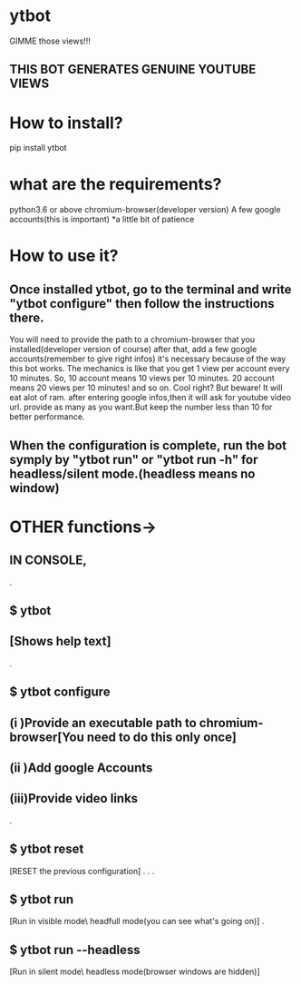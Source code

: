 # ytbot
GIMME those views!!!


## THIS BOT GENERATES GENUINE YOUTUBE VIEWS ##

# How to install?

pip install ytbot

# what are the requirements?

python3.6 or above 
chromium-browser(developer version) 
A few google accounts(this is important) 
*a little bit of patience




# How to use it?

## Once installed ytbot, go to the terminal and write "ytbot configure" then follow the instructions there. 
You will need to provide the path to a chromium-browser that you installed(developer version of course) after that, add a few google accounts(remember to give right infos) it's necessary because of the way this bot works. 
The mechanics is like that you get 1 view per account every 10 minutes. So, 10 account means 10 views per 10 minutes. 20 account means 20 views per 10 minutes! and so on. Cool right? But beware! It will eat alot of ram.
after entering google infos,then it will ask for youtube video url. provide as many as you want.But keep the number less than 10 for better performance.

## When the configuration is complete, run the bot symply by "ytbot run" or "ytbot run -h" for headless/silent mode.(headless means no window)

# OTHER functions->
## IN CONSOLE,
.
## $ ytbot
## [Shows help text]
.
## $ ytbot configure
## (i  )Provide an executable path to chromium-browser[You need to do this only once]
## (ii )Add google Accounts
## (iii)Provide video links
.
## $ ytbot reset
[RESET the previous configuration]
.
.
.
## $ ytbot run 
[Run in visible mode\ headfull mode(you can see what's going on)]
.
## $ ytbot run --headless
[Run in silent mode\ headless mode(browser windows are hidden)]




            
